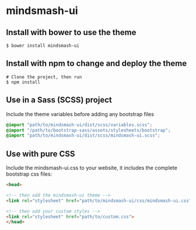 # mindsmash-ui

## Install with bower to use the theme
```shell
$ bower install mindsmash-ui
```

## Install with npm to change and deploy the theme
```shell
# Clone the project, then run
$ npm install
```

## Use in a Sass (SCSS) project
Include the theme variables before adding any bootstrap files

```SCSS
@import "path/to/mindsmash-ui/dist/scss/variables.scss";
@import "/path/to/bootstrap-sass/assets/stylesheets/bootstrap";
@import "path/to/mindsmash-ui/dist/scss/mindsmash-ui.scss";
```

## Use with pure CSS
Include the mindsmash-ui.css to your website, it includes
the complete bootstrap css files:

```html
<head>

<!-- then add the mindsmash-ui theme -->
<link rel="stylesheet" href="path/to/mindsmash-ui/css/mindsmash-ui.css">

<!-- then add your custom styles -->
<link rel="stylesheet" href="path/to/custom.css">
</head>
```
